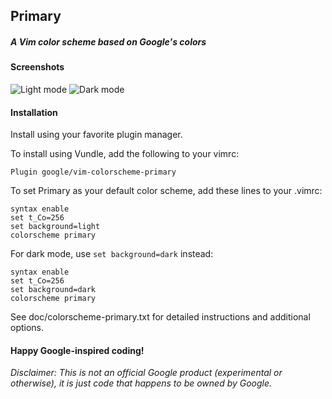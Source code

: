 ## Primary
##### A Vim color scheme based on Google's colors
  
#### Screenshots

![Light mode](/screenshots/light.png?raw=true)
![Dark mode](/screenshots/dark.png?raw=true)


#### Installation

Install using your favorite plugin manager.

To install using Vundle, add the following to your vimrc:
```vim
Plugin google/vim-colorscheme-primary
```

To set Primary as your default color scheme, add these lines to your .vimrc:
```vim
syntax enable
set t_Co=256
set background=light
colorscheme primary
```
For dark mode, use `set background=dark` instead:
```vim
syntax enable
set t_Co=256
set background=dark
colorscheme primary
```

See doc/colorscheme-primary.txt for detailed instructions and additional
options.

#### Happy Google-inspired coding!  

*Disclaimer: This is not an official Google product (experimental or otherwise),
it is just code that happens to be owned by Google.*
